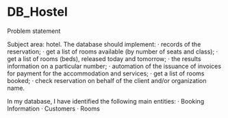 # DB_Hostel
Problem statement

Subject area: hotel. The database should implement:
· records of the reservation;
· get a list of rooms available (by number of seats and class);
· get a list of rooms (beds), released today and tomorrow;
· the results information on a particular number;
· automation of the issuance of invoices for payment for the accommodation and services;
· get a list of rooms booked;
· check reservation on behalf of the client and/or organization name.

In my database, I have identified the following main entities:
· Booking Information
· Customers
· Rooms



